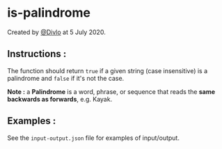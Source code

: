 # is-palindrome

Created by [@Divlo](https://github.com/Divlo) at 5 July 2020.

## Instructions :

The function should return `true` if a given string (case insensitive) is a palindrome and `false` if it's not the case.

**Note :** a **Palindrome** is a word, phrase, or sequence that reads the **same backwards as forwards**, e.g. Kayak.

## Examples :

See the `input-output.json` file for examples of input/output.

